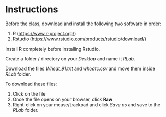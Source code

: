 # Instructions

Before the class, download and install the following two software in order:
1. R (https://www.r-project.org/)
2. Rstudio (https://www.rstudio.com/products/rstudio/download/)

Install R completely before installing Rstudio.


Create a folder / directory on your _Desktop_ and name it _RLab_.

Download the files _Wheat_91.txt_ and _wheatc.csv_ and move them inside _RLab_ folder.

To download these files: 
1. Click on the file
2. Once the file opens on your browser, click **Raw**
3. Right-click on your mouse/trackpad and click _Save as_ and save to the _RLab_ folder.

